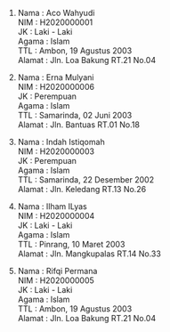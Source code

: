 1. Nama   : Aco Wahyudi<br>
   NIM    : H2020000001<br>
   JK     : Laki - Laki<br>
   Agama  : Islam<br>
   TTL    : Ambon, 19 Agustus 2003<br>
   Alamat : Jln. Loa Bakung RT.21 No.04<br>
 
2. Nama   : Erna Mulyani<br>
   NIM    : H2020000006<br>
   JK     : Perempuan<br>
   Agama  : Islam<br>
   TTL    : Samarinda, 02 Juni 2003<br>
   Alamat : Jln. Bantuas RT.01 No.18<br>
 
3. Nama   : Indah Istiqomah<br>
   NIM    : H2020000003<br>
   JK     : Perempuan<br>
   Agama  : Islam<br>
   TTL    : Samarinda, 22 Desember 2002<br>
   Alamat : Jln. Keledang RT.13 No.26<br>
 
4. Nama   : Ilham ILyas<br>
   NIM    : H2020000004<br>
   JK     : Laki - Laki<br>
   Agama  : Islam<br>
   TTL    : Pinrang, 10 Maret 2003<br>
   Alamat : Jln. Mangkupalas RT.14 No.33<br>
 
5. Nama   : Rifqi Permana<br>
   NIM    : H2020000005<br>
   JK     : Laki - Laki<br>
   Agama  : Islam<br>
   TTL    : Ambon, 19 Agustus 2003<br>
   Alamat : Jln. Loa Bakung RT.21 No.04<br>

